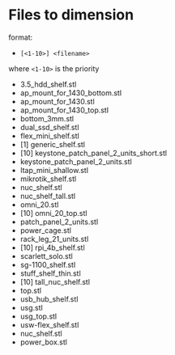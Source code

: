 # Files to dimension

format:

- `[<1-10>] <filename>`

where `<1-10>` is the priority

- 3.5_hdd_shelf.stl
- ap_mount_for_1430_bottom.stl
- ap_mount_for_1430.stl
- ap_mount_for_1430_top.stl
- bottom_3mm.stl
- dual_ssd_shelf.stl
- flex_mini_shelf.stl
- \[1\] generic_shelf.stl
- \[10\] keystone_patch_panel_2_units_short.stl
- keystone_patch_panel_2_units.stl
- ltap_mini_shallow.stl
- mikrotik_shelf.stl
- nuc_shelf.stl
- nuc_shelf_tall.stl
- omni_20.stl
- \[10\] omni_20_top.stl
- patch_panel_2_units.stl
- power_cage.stl
- rack_leg_21_units.stl
- \[10\] rpi_4b_shelf.stl
- scarlett_solo.stl
- sg-1100_shelf.stl
- stuff_shelf_thin.stl
- \[10\] tall_nuc_shelf.stl
- top.stl
- usb_hub_shelf.stl
- usg.stl
- usg_top.stl
- usw-flex_shelf.stl
- nuc_shelf.stl
- power_box.stl
